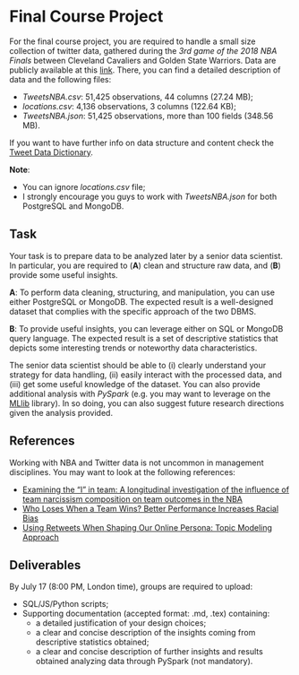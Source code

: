# Final Course Project

For the final course project, you are required to handle a small size
collection of twitter data, gathered during the _3rd game of the 2018 NBA Finals_
between Cleveland Cavaliers and Golden State Warriors. Data are publicly
available at this
[link](https://www.kaggle.com/xvivancos/tweets-during-cavaliers-vs-warriors).
There, you can find a detailed description of data and the following files:

* _TweetsNBA.csv_: 51,425 observations, 44 columns (27.24 MB);
* _locations.csv_: 4,136 observations, 3 columns (122.64 KB);
* _TweetsNBA.json_: 51,425 observations, more than 100 fields (348.56 MB).

If you want to have further info on data structure and content check the 
[Tweet Data Dictionary](https://developer.twitter.com/en/docs/tweets/data-dictionary/overview/tweet-object).

**Note**: 
* You can ignore _locations.csv_ file;
* I strongly encourage you guys to work with _TweetsNBA.json_ for both PostgreSQL and MongoDB.

## Task

Your task is to prepare data to be analyzed later by a senior data
scientist. In particular, you are required to (**A**) clean and structure raw
data, and (**B**) provide some useful insights. 

**A**: To perform data cleaning, structuring, and manipulation, you can use either
PostgreSQL or MongoDB. The expected result is a well-designed dataset that
complies with the specific approach of the two DBMS.

**B**: To provide useful insights, you can leverage either on SQL or MongoDB
query language. The expected result is a set of descriptive
statistics that depicts some interesting trends or noteworthy data characteristics.

The senior data scientist should be able to (i) clearly understand your strategy
for data handling, (ii) easily interact with the processed data, and (iii) get
some useful knowledge of the dataset. You can also provide additional analysis
with _PySpark_ (e.g. you may want to leverage on the
[MLlib](https://spark.apache.org/docs/latest/api/python/pyspark.mllib.html)
library). In so doing, you can also suggest future research directions
given the analysis provided.

## References

Working with NBA and Twitter data is not uncommon in management disciplines. You
may want to look at the following references:

* [Examining the “I” in team: A longitudinal investigation of the influence of 
  team narcissism composition on team outcomes in the NBA](https://journals.aom.org/doi/abs/10.5465/amj.2017.0218)
* [Who Loses When a Team Wins? Better Performance Increases Racial Bias](https://pubsonline.informs.org/doi/10.1287/orsc.2018.1232)
* [Using Retweets When Shaping Our Online Persona: Topic Modeling Approach](https://misq.org/using-retweets-when-shaping-our-online-persona-topic-modeling-approach.html)

## Deliverables

By July 17 (8:00 PM, London time), groups are required to upload:

* SQL/JS/Python scripts;
* Supporting documentation (accepted format: .md, .tex) containing:
  * a detailed justification of your design choices;
  * a clear and concise description of the insights coming from descriptive
      statistics obtained;
  * a clear and concise description of further insights and results obtained 
      analyzing data through PySpark (not mandatory). 
